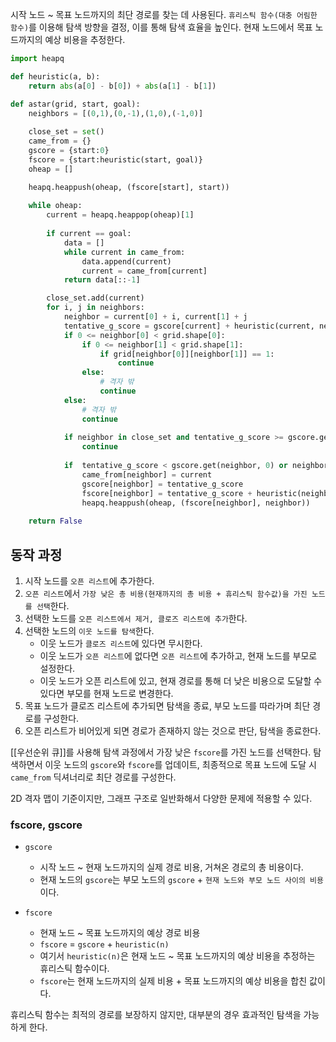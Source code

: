 시작 노드 ~ 목표 노드까지의 최단 경로를 찾는 데 사용된다. `휴리스틱 함수(대충 어림한 함수)`를 이용해 탐색 방향을 결정, 이를 통해 탐색 효율을 높인다. 현재 노드에서 목표 노드까지의 예상 비용을 추정한다.

```python
import heapq

def heuristic(a, b):
    return abs(a[0] - b[0]) + abs(a[1] - b[1])

def astar(grid, start, goal):
    neighbors = [(0,1),(0,-1),(1,0),(-1,0)]
    
    close_set = set()
    came_from = {}
    gscore = {start:0}
    fscore = {start:heuristic(start, goal)}
    oheap = []

    heapq.heappush(oheap, (fscore[start], start))
    
    while oheap:
        current = heapq.heappop(oheap)[1]
        
        if current == goal:
            data = []
            while current in came_from:
                data.append(current)
                current = came_from[current]
            return data[::-1]

        close_set.add(current)
        for i, j in neighbors:
            neighbor = current[0] + i, current[1] + j
            tentative_g_score = gscore[current] + heuristic(current, neighbor)
            if 0 <= neighbor[0] < grid.shape[0]:
                if 0 <= neighbor[1] < grid.shape[1]:                
                    if grid[neighbor[0]][neighbor[1]] == 1:
                        continue
                else:
                    # 격자 밖
                    continue
            else:
                # 격자 밖 
                continue
                
            if neighbor in close_set and tentative_g_score >= gscore.get(neighbor, 0):
                continue
                
            if  tentative_g_score < gscore.get(neighbor, 0) or neighbor not in [i[1]for i in oheap]:
                came_from[neighbor] = current
                gscore[neighbor] = tentative_g_score
                fscore[neighbor] = tentative_g_score + heuristic(neighbor, goal)
                heapq.heappush(oheap, (fscore[neighbor], neighbor))
                
    return False
```

## 동작 과정
1. 시작 노드를 `오픈 리스트`에 추가한다.
2. `오픈 리스트`에서 `가장 낮은 총 비용(현재까지의 총 비용 + 휴리스틱 함수값)을 가진 노드를 선택`한다.
3. 선택한 노드를 `오픈 리스트에서 제거, 클로즈 리스트에 추가`한다.
4. 선택한 노드의 `이웃 노드를 탐색`한다.
	- 이웃 노드가 `클로즈 리스트`에 있다면 무시한다.
	- 이웃 노드가 `오픈 리스트`에 없다면 `오픈 리스트`에 추가하고, 현재 노드를 부모로 설정한다. 
	- 이웃 노드가 오픈 리스트에 있고, 현재 경로를 통해 더 낮은 비용으로 도달할 수 있다면 부모를 현재 노드로 변경한다.
5. 목표 노드가 클로즈 리스트에 추가되면 탐색을 종료, 부모 노드를 따라가며 최단 경로를 구성한다.
6. 오픈 리스트가 비어있게 되면 경로가 존재하지 않는 것으로 판단, 탐색을 종료한다.

[[우선순위 큐]]를 사용해 탐색 과정에서 가장 낮은 `fscore`를 가진 노드를 선택한다. 탐색하면서 이웃 노드의 `gscore`와 `fscore`를 업데이트, 최종적으로 목표 노드에 도달 시 `came_from` 딕셔너리로 최단 경로를 구성한다.

2D 격자 맵이 기준이지만, 그래프 구조로 일반화해서 다양한 문제에 적용할 수 있다.

### fscore, gscore
- `gscore` 
	- 시작 노드 ~ 현재 노드까지의 실제 경로 비용, 거쳐온 경로의 총 비용이다.
	- 현재 노드의 `gscore`는 부모 노드의 `gscore` + `현재 노드와 부모 노드 사이의 비용`이다.

- `fscore`
	- 현재 노드 ~ 목표 노드까지의 예상 경로 비용
	- `fscore` = `gscore` + `heuristic(n)`
	- 여기서 `heuristic(n)`은 현재 노드 ~ 목표 노드까지의 예상 비용을 추정하는 휴리스틱 함수이다.
	- `fscore`는 현재 노드까지의 실제 비용 + 목표 노드까지의 예상 비용을 합친 값이다.

휴리스틱 함수는 최적의 경로를 보장하지 않지만, 대부분의 경우 효과적인 탐색을 가능하게 한다.

